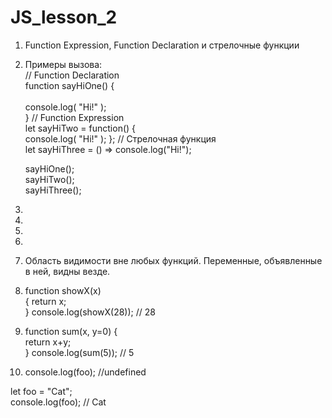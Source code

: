 # JS_lesson_2

1) Function Expression, Function Declaration и стрелочные функции <br>

2) Примеры вызова: <br>
   // Function Declaration <br>
    function sayHiOne() {    <br>         
      console.log( "Hi!" ); <br>
    }
   // Function Expression <br>
    let sayHiTwo = function() {     
      console.log( "Hi!" ); 
    };
   // Стрелочная функция <br>
    let sayHiThree = () => console.log("Hi!");    


    sayHiOne(); <br>
    sayHiTwo(); <br>
    sayHiThree();
3)
4)
5)
6)
7) Область видимости вне любых функций. Переменные, объявленные в ней, видны везде.

8) function showX(x) <br>
  { 
    return x; <br>
  }
  console.log(showX(28)); // 28 

9) function sum(x, y=0) { <br>
    return x+y; <br>
  } 
  console.log(sum(5)); // 5

10) console.log(foo); //undefined <br>

   let foo = "Cat"; <br>
   console.log(foo); // Cat
